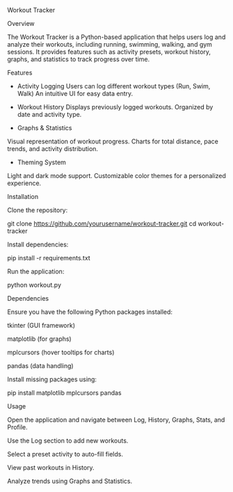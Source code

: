 Workout Tracker

Overview

The Workout Tracker is a Python-based application that helps users log and analyze their workouts, including running, swimming, walking, and gym sessions. It provides features such as activity presets, workout history, graphs, and statistics to track progress over time.

Features

- Activity Logging
Users can log different workout types (Run, Swim, Walk)
An intuitive UI for easy data entry.


- Workout History
Displays previously logged workouts.
Organized by date and activity type.

- Graphs & Statistics

Visual representation of workout progress.
Charts for total distance, pace trends, and activity distribution.

- Theming System

Light and dark mode support.
Customizable color themes for a personalized experience.

Installation

Clone the repository:

git clone https://github.com/yourusername/workout-tracker.git
cd workout-tracker

Install dependencies:

pip install -r requirements.txt

Run the application:

python workout.py

Dependencies

Ensure you have the following Python packages installed:

tkinter (GUI framework)

matplotlib (for graphs)

mplcursors (hover tooltips for charts)

pandas (data handling)

Install missing packages using:

pip install matplotlib mplcursors pandas

Usage

Open the application and navigate between Log, History, Graphs, Stats, and Profile.

Use the Log section to add new workouts.

Select a preset activity to auto-fill fields.

View past workouts in History.

Analyze trends using Graphs and Statistics.

